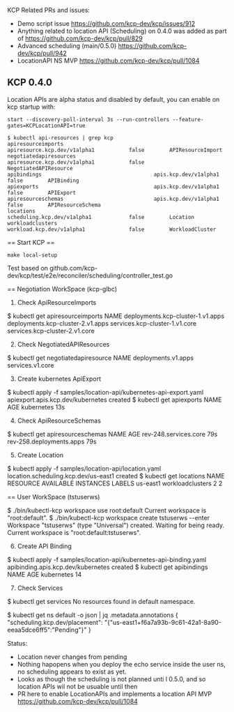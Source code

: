 

KCP Related PRs and issues:

* Demo script issue https://github.com/kcp-dev/kcp/issues/912
* Anything related to location API (Scheduling) on 0.4.0 was added as part of https://github.com/kcp-dev/kcp/pull/829
* Advanced scheduling (main/0.5.0) https://github.com/kcp-dev/kcp/pull/942
* LocationAPI NS MVP https://github.com/kcp-dev/kcp/pull/1084


## KCP 0.4.0

Location APIs are alpha status and disabled by default, you can enable on kcp startup with:

```
start --discovery-poll-interval 3s --run-controllers --feature-gates=KCPLocationAPI=true
```

```
$ kubectl api-resources | grep kcp
apiresourceimports                             apiresource.kcp.dev/v1alpha1           false        APIResourceImport
negotiatedapiresources                         apiresource.kcp.dev/v1alpha1           false        NegotiatedAPIResource
apibindings                                    apis.kcp.dev/v1alpha1                  false        APIBinding
apiexports                                     apis.kcp.dev/v1alpha1                  false        APIExport
apiresourceschemas                             apis.kcp.dev/v1alpha1                  false        APIResourceSchema
locations                                      scheduling.kcp.dev/v1alpha1            false        Location
workloadclusters                               workload.kcp.dev/v1alpha1              false        WorkloadCluster
```

== Start KCP == 

```
make local-setup
```

Test based on github.com/kcp-dev/kcp/test/e2e/reconciler/scheduling/controller_test.go

== Negotiation WorkSpace (kcp-glbc)

1. Check ApiResourceImports

$ kubectl get apiresourceimports
NAME
deployments.kcp-cluster-1.v1.apps
deployments.kcp-cluster-2.v1.apps
services.kcp-cluster-1.v1.core
services.kcp-cluster-2.v1.core

2. Check NegotiatedAPIResources

$ kubectl get negotiatedapiresource
NAME
deployments.v1.apps
services.v1.core

3. Create kubernetes ApiExport

$ kubectl apply -f samples/location-api/kubernetes-api-export.yaml
apiexport.apis.kcp.dev/kubernetes created
$ kubectl get apiexports
NAME         AGE
kubernetes   13s

4. Check ApiResourceSchemas

$ kubectl get apiresourceschemas
NAME                       AGE
rev-248.services.core      79s
rev-258.deployments.apps   79s

5. Create Location

$ kubectl apply -f samples/location-api/location.yaml
location.scheduling.kcp.dev/us-east1 created
$ kubectl get locations
NAME       RESOURCE           AVAILABLE   INSTANCES   LABELS
us-east1   workloadclusters   2           2 

== User WorkSpace (tstuserws)

$ ./bin/kubectl-kcp workspace use root:default
Current workspace is "root:default".
$ ./bin/kubectl-kcp workspace create tstuserws --enter
Workspace "tstuserws" (type "Universal") created. Waiting for being ready.
Current workspace is "root:default:tstuserws".

6. Create API Binding 

$ kubectl apply -f samples/location-api/kubernetes-api-binding.yaml
apibinding.apis.kcp.dev/kubernetes created
$ kubectl get apibindings
NAME         AGE
kubernetes   14

7. Check Services

$ kubectl get services
No resources found in default namespace.

$ kubectl get ns default -o json | jq .metadata.annotations
{
"scheduling.kcp.dev/placement": "{\"us-east1+f6a7a93b-9c61-42a1-8a90-eeaa5dce6ff5\":\"Pending\"}"
}

Status:

* Location never changes from pending
* Nothing hapopens when you deploy the echo service inside the user ns, no scheduling appears to exist as yet.
* Looks as though the scheduling is not planned unti l 0.5.0, and so location APIs wil not be usuable until then
* PR here to enable LocationAPIs and implements a location API MVP https://github.com/kcp-dev/kcp/pull/1084

